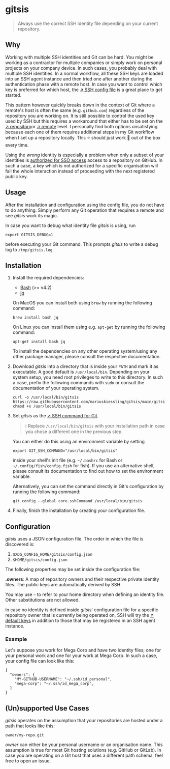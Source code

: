 # gitsis

> Always use the correct SSH identity file depending on your current
> repository. 

## Why

Working with multiple SSH identities and Git can be hard. You might be working
as a contractor for multiple companies or simply work on personal projects on
your company device. In such cases, you probably deal with multiple SSH
identities. In a normal workflow, all these SSH keys are loaded into an SSH
agent instance and then tried one after another during the authentication phase
with a remote host. In case you want to control which key is preferred for
which host, the [↗ SSH config file](https://linux.die.net/man/5/ssh_config) is
a great place to get started.

This pattern however quickly breaks down in the context of Git where a remote's
host is often the same (e.g. `github.com`) regardless of the repository you are
working on. It is still possible to control the used key used by SSH but this
requires a workaround that either has to be set on the [↗
repository](https://www.fabian-keller.de/blog/configuring-a-different-ssh-key-per-git-repository/)or
[↗ remote](https://stackoverflow.com/a/11251797) level. I personally find both
options unsatisfying because each one of them requires additional steps in my
Git workflow when I set up a repository locally. This :star: should just work
:star2: out of the box every time.

Using the _wrong_ identity is especially a problem when only a subset of your
identities is [authorized for SSO
access](https://docs.github.com/en/github/authenticating-to-github/authenticating-with-saml-single-sign-on/authorizing-an-ssh-key-for-use-with-saml-single-sign-on)
access to a repository on GitHub. In such a case, a key which is not authorized
for a specific organisation will fail the whole interaction instead of
proceeding with the next registered public key.

## Usage

After the installation and configuration using the config file, you do not have
to do anything. Simply perform any Git operation that requires a remote and see
_gitsis_ work its magic.

In case you want to debug what identity file _gitsis_ is using, run

```
export GITSIS_DEBUG=1
```

before executing your Git command. This prompts _gitsis_ to write a debug log
to `/tmp/gitsis.log`.

## Installation

1. Install the required dependencies:
    * [Bash](https://www.gnu.org/software/bash/) (>= v4.2)
    * [jq](https://stedolan.github.io/jq/)

   On MacOS you can install both using `brew` by running the following command:
   ```
   brew install bash jq
   ```

   On Linux you can install them using e.g. `apt-get` by running the following
   command:
   ```
   apt-get install bash jq
   ```

   To install the dependencies on any other operating system/using any other
   package manager, please consult the respective documentation.

2. Download _gitsis_ into a directory that is inside your `PATH` and mark it as
   executable. A good default is `/usr/local/bin`. Depending on your system
   setup, you need root privileges to write to this directory. In such a case,
   prefix the following commands with `sudo` or consult the documentation of
   your operating system.

   ```
   curl -o /usr/local/bin/gitsis https://raw.githubusercontent.com/mariuskiessling/gitsis/main/gitsis
   chmod +x /usr/local/bin/gitsis
   ```

3. Set _gitsis_ as the [↗ SSH command for
   Git](https://git-scm.com/docs/git-config#Documentation/git-config.txt-coresshCommand).

   > :information_source: Replace `/usr/local/bin/gitsis` with your
   > installation path in case you chose a different one in the previous step.

   You can either do this using an environment variable by setting

   ```
   export GIT_SSH_COMMAND="/usr/local/bin/gitsis"
   ```

   inside your shell's init file (e.g. `~/.bashrc` for Bash or
   `~/.config/fish/config.fish` for fish). If you use an alternative shell,
   please consult its documentation to find out how to set the environment
   variable.

   Alternatively, you can set the command directly in Git's configuration by
   running the following command:

   ```
   git config --global core.sshCommand /usr/local/bin/gitsis
   ```

4. Finally, finish the installation by creating your configuration file.

## Configuration

_gitsis_ uses a JSON configuration file. The order in which the file is
discovered is:

1. `$XDG_CONFIG_HOME/gitsis/config.json`
2. `$HOME/gitsis/config.json`

The following properties may be set inside the configuration file:

**.owners**: A map of repository owners and their respective private identity
files. The public keys are automatically derived by SSH.

You may use `~` to refer to your home directory when defining an identity file.
Other substitutions are not allowed.

In case no identity is defined inside _gitsis_' configuration file for a
specific repository owner that is currently being operated on, SSH will try the
[↗ default
keys](https://github.com/openssh/openssh-portable/blob/master/pathnames.h#L71)
in addition to those that may be registered in an SSH agent instance.

### Example

Let's suppose you work for Mega Corp and have two identity files; one for
your personal work and one for your work at Mega Corp. In such a case, your
config file can look like this:

```
{
  "owners": {
    "MY-GITHUB-USERNAME": "~/.ssh/id_personal",
    "mega-corp": "~/.ssh/id_mega_corp",
  }
}
```

## (Un)supported Use Cases

_gitsis_ operates on the assumption that your repositories are hosted under a
path that looks like this:

```
owner/my-repo.git
```

_owner_ can either be your personal username or an organisation name. This
assumption is true for most Git hosting solutions (e.g. GitHub or GitLab). In
case you are operating on a Git host that uses a different path schema, feel
free to open an issue.
